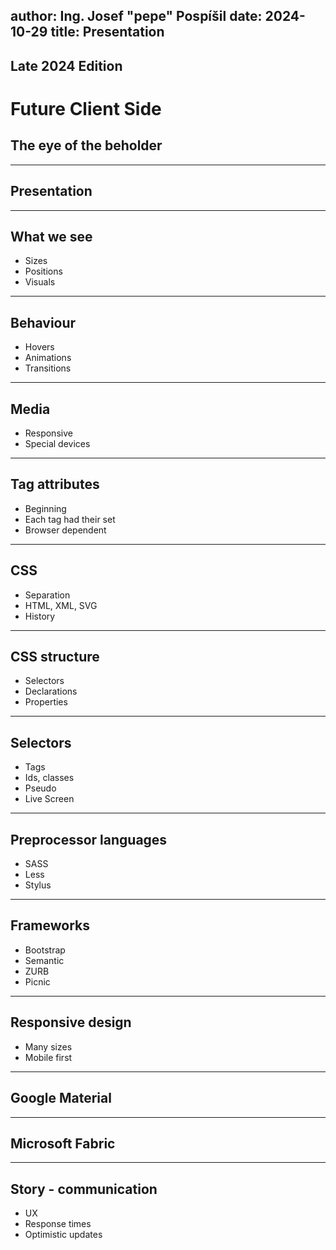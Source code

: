 author: Ing. Josef "pepe" Pospíšil
date: 2024-10-29
title: Presentation
---
## Late 2024 Edition
# Future Client Side
## The eye of the beholder
---
## Presentation
---
## What we see
* Sizes
* Positions
* Visuals
---
## Behaviour
* Hovers
* Animations
* Transitions
---
## Media
* Responsive
* Special devices
---
## Tag attributes
* Beginning
* Each tag had their set
* Browser dependent
---
## CSS
* Separation
* HTML, XML, SVG
* History
---
## CSS structure
* Selectors
* Declarations
* Properties
---
## Selectors
* Tags
* Ids, classes
* Pseudo
* Live Screen
---
## Preprocessor languages
* SASS
* Less
* Stylus
---
## Frameworks
* Bootstrap
* Semantic
* ZURB
* Picnic
---
## Responsive design
* Many sizes
* Mobile first
---
## Google Material
---
## Microsoft Fabric
---
## Story - communication
* UX
* Response times
* Optimistic updates
